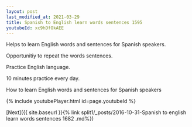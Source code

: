 ```yaml
---
layout: post
last_modified_at: 2021-03-29
title: Spanish to English learn words sentences 1595 
youtubeId: xc9hDfOkAEE
---
```

 
 
Helps to learn English words and sentences for Spanish speakers.

Opportunitiy to repeat the words sentences. 

Practice English language. 
 
10 minutes practice every day. 
 
How to learn English words and sentences for Spanish speakers 
 
{% include youtubePlayer.html id=page.youtubeId %}
 
 
[Next]({{ site.baseurl }}{% link  split1/_posts/2016-10-31-Spanish to english learn words sentences 1682 .md%})
 
